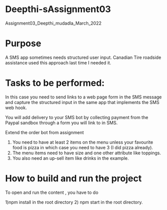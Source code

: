 # Deepthi-sAssignment03
Assignment03_Deepthi_mudadla_March_2022
# Purpose
A SMS app sometimes needs structured user input. Canadian Tire roadside assistance used this approach last time I needed it. 
# Tasks to be performed:
In this case you need to send links to a web page form in the SMS message and capture the structured input in the same app that implements the SMS web hook. 

You will add delivery to your SMS bot by collecting payment from the Paypal sandbox through a form you will link to in SMS.

Extend the order bot from assignment 
1. You need to have at least 2 items on the menu unless your favourite food is pizza in which case you need to have 3 (I did pizza already). 
2. The menu items need to have size and one other attribute like toppings. 
3. You also need an up-sell item like drinks in the example.

# How to build and run the project
To open and run the content , you have to do 
 
1)npm install in the root directory
2) npm start in the root directory. 
